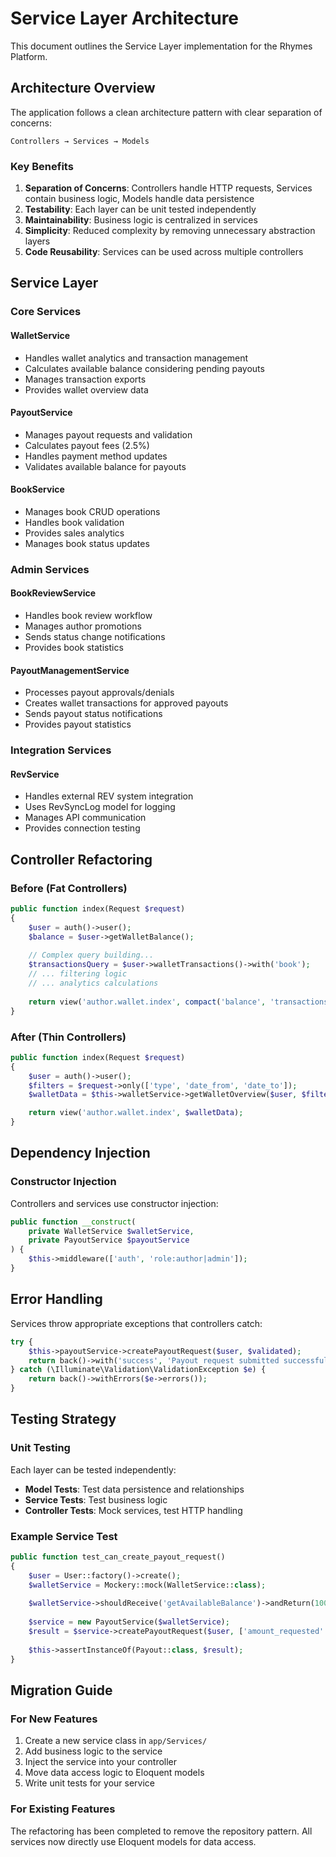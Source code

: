 # Service Layer Architecture

This document outlines the Service Layer implementation for the Rhymes Platform.

## Architecture Overview

The application follows a clean architecture pattern with clear separation of concerns:

```
Controllers → Services → Models
```

### Key Benefits

1. **Separation of Concerns**: Controllers handle HTTP requests, Services contain business logic, Models handle data persistence
2. **Testability**: Each layer can be unit tested independently
3. **Maintainability**: Business logic is centralized in services
4. **Simplicity**: Reduced complexity by removing unnecessary abstraction layers
5. **Code Reusability**: Services can be used across multiple controllers

## Service Layer

### Core Services

#### WalletService
- Handles wallet analytics and transaction management
- Calculates available balance considering pending payouts
- Manages transaction exports
- Provides wallet overview data

#### PayoutService  
- Manages payout requests and validation
- Calculates payout fees (2.5%)
- Handles payment method updates
- Validates available balance for payouts

#### BookService
- Manages book CRUD operations
- Handles book validation
- Provides sales analytics
- Manages book status updates

### Admin Services

#### BookReviewService
- Handles book review workflow
- Manages author promotions
- Sends status change notifications
- Provides book statistics

#### PayoutManagementService
- Processes payout approvals/denials
- Creates wallet transactions for approved payouts
- Sends payout status notifications
- Provides payout statistics

### Integration Services

#### RevService
- Handles external REV system integration
- Uses RevSyncLog model for logging
- Manages API communication
- Provides connection testing

## Controller Refactoring

### Before (Fat Controllers)
```php
public function index(Request $request)
{
    $user = auth()->user();
    $balance = $user->getWalletBalance();
    
    // Complex query building...
    $transactionsQuery = $user->walletTransactions()->with('book');
    // ... filtering logic
    // ... analytics calculations
    
    return view('author.wallet.index', compact('balance', 'transactions', 'analytics'));
}
```

### After (Thin Controllers)
```php
public function index(Request $request)
{
    $user = auth()->user();
    $filters = $request->only(['type', 'date_from', 'date_to']);
    $walletData = $this->walletService->getWalletOverview($user, $filters);

    return view('author.wallet.index', $walletData);
}
```

## Dependency Injection

### Constructor Injection

Controllers and services use constructor injection:

```php
public function __construct(
    private WalletService $walletService,
    private PayoutService $payoutService
) {
    $this->middleware(['auth', 'role:author|admin']);
}
```

## Error Handling

Services throw appropriate exceptions that controllers catch:

```php
try {
    $this->payoutService->createPayoutRequest($user, $validated);
    return back()->with('success', 'Payout request submitted successfully!');
} catch (\Illuminate\Validation\ValidationException $e) {
    return back()->withErrors($e->errors());
}
```

## Testing Strategy

### Unit Testing

Each layer can be tested independently:

- **Model Tests**: Test data persistence and relationships
- **Service Tests**: Test business logic  
- **Controller Tests**: Mock services, test HTTP handling

### Example Service Test

```php
public function test_can_create_payout_request()
{
    $user = User::factory()->create();
    $walletService = Mockery::mock(WalletService::class);
    
    $walletService->shouldReceive('getAvailableBalance')->andReturn(100.00);
    
    $service = new PayoutService($walletService);
    $result = $service->createPayoutRequest($user, ['amount_requested' => 50.00]);
    
    $this->assertInstanceOf(Payout::class, $result);
}
```

## Migration Guide

### For New Features

1. Create a new service class in `app/Services/`
2. Add business logic to the service
3. Inject the service into your controller
4. Move data access logic to Eloquent models
5. Write unit tests for your service

### For Existing Features

The refactoring has been completed to remove the repository pattern. All services now directly use Eloquent models for data access.